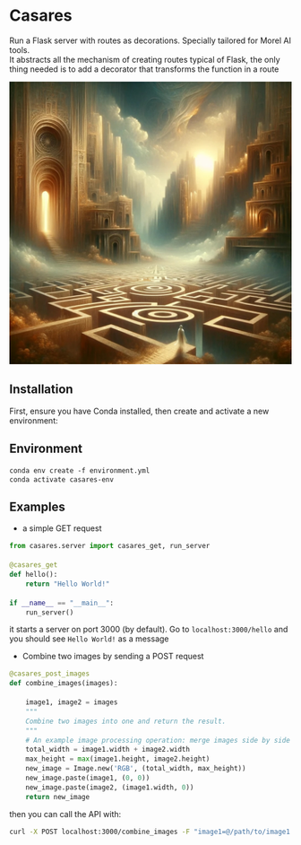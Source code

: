 # Casares

Run a Flask server with routes as decorations. Specially tailored for Morel AI tools.  
It abstracts all the mechanism of creating routes typical of Flask, the only thing needed is to add a decorator that transforms the function in a route

![Casares](/images/casares.jpg)


## Installation

First, ensure you have Conda installed, then create and activate a new environment:


## Environment
```
conda env create -f environment.yml
conda activate casares-env
```

## Examples

- a simple GET request

```python
from casares.server import casares_get, run_server

@casares_get
def hello():
    return "Hello World!"

if __name__ == "__main__":
    run_server()
```

it starts a server on port 3000 (by default). Go to `localhost:3000/hello` and you should see `Hello World!` as a message

- Combine two images by sending a POST request

```python
@casares_post_images
def combine_images(images):

    image1, image2 = images
    """
    Combine two images into one and return the result.
    """
    # An example image processing operation: merge images side by side
    total_width = image1.width + image2.width
    max_height = max(image1.height, image2.height)
    new_image = Image.new('RGB', (total_width, max_height))
    new_image.paste(image1, (0, 0))
    new_image.paste(image2, (image1.width, 0))
    return new_image
```

then you can call the API with:

```bash
curl -X POST localhost:3000/combine_images -F "image1=@/path/to/image1.png" -F "image2=@/path/to/image2.png" --output "/path/to/output.jpg"
```